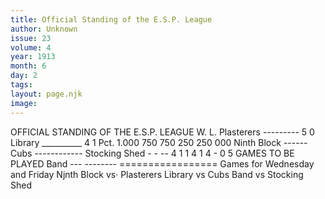 ```yaml
---
title: Official Standing of the E.S.P. League
author: Unknown
issue: 23
volume: 4
year: 1913
month: 6
day: 2
tags:
layout: page.njk
image:
---
```

OFFICIAL STANDING OF THE E.S.P. LEAGUE   W. L. Plasterers --------- 5 0   Library __________ 4 1   Pct. 1.000     750     750     250    250     000   Ninth Block ------   Cubs ------------ Stocking Shed - - --   4 1 1 4 1 4   - 0 5 GAMES TO BE PLAYED   Band --- --------   =================   Games for Wednesday and Friday Njnth Block vs· Plasterers   Library vs Cubs   Band vs Stocking Shed   

